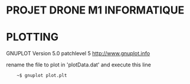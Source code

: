 # PROJET DRONE M1 INFORMATIQUE


# PLOTTING

GNUPLOT 
Version 5.0 patchlevel 5
http://www.gnuplot.info

rename the file to plot in 'plotData.dat' and  execute this line

```
	~$ gnuplot plot.plt
```